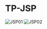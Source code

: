 # TP-JSP
![JSP01](https://github.com/fatimazahrash/TP-JSP/assets/127154417/6a85c33a-127d-472f-a351-48c1e72521e7)
![JSP02](https://github.com/fatimazahrash/TP-JSP/assets/127154417/afa09389-b5ca-4342-8f9a-d299054260fb)
